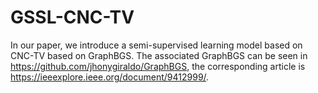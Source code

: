 # GSSL-CNC-TV
In our paper, we introduce a semi-supervised learning model based on CNC-TV based on GraphBGS.
The associated GraphBGS can be seen in <https://github.com/jhonygiraldo/GraphBGS>, the corresponding article is <https://ieeexplore.ieee.org/document/9412999/>.
